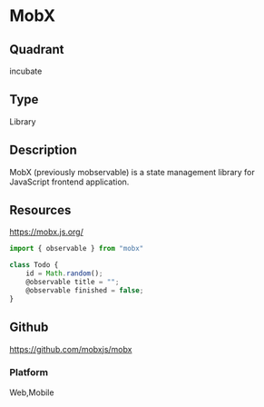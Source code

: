 # MobX

## Quadrant
incubate

## Type
Library

## Description
MobX (previously mobservable) is a state management library for JavaScript frontend application. 

## Resources
https://mobx.js.org/

```javascript
import { observable } from "mobx"

class Todo {
    id = Math.random();
    @observable title = "";
    @observable finished = false;
}
```

## Github
https://github.com/mobxjs/mobx

### Platform
Web,Mobile